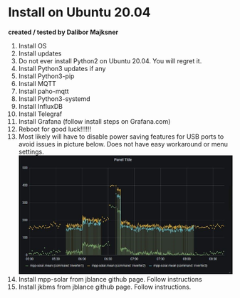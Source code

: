 # Install on Ubuntu 20.04 #
__created / tested by Dalibor Majksner__

1. Install OS
2. Install updates
3. Do not ever install Python2 on Ubuntu 20.04. You will regret it.
4. Install Python3 updates if any
5. Install Python3-pip
6. Install MQTT
7. Install paho-mqtt
8. Install Python3-systemd
9. Install InfluxDB
10. Install Telegraf
11. Install Grafana (follow install steps on Grafana.com)
12. Reboot for good luck!!!!!!
13. Most likely will have to disable power saving features for USB ports to
avoid issues in picture below. Does not have easy workaround or menu
settings.
![USB power saving issues](usb-powersave.jpg)
14. Install mpp-solar from jblance github page. Follow instructions
15. Install jkbms from jblance github page. Follow instructions.
